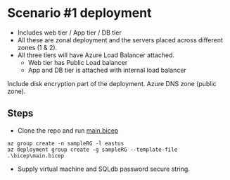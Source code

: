 # Scenario #1 deployment
- Includes web tier / App tier / DB tier 
- All these are zonal deployment and the servers placed across different zones (1 & 2).
- All three tiers will have Azure Load Balancer attached.
    - Web tier has Public Load balancer
    - App and DB tier is attached with internal load balancer
    
Include disk encryption part of the deployment.
Azure DNS zone (public zone).

## Steps
- Clone the repo and run [main.bicep](./main.bicep)
```
az group create -n sampleRG -l eastus
az deployment group create -g sampleRG --template-file .\bicep\main.bicep
```
- Supply virtual machine and SQLdb password secure string.